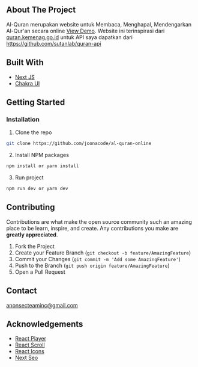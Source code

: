 ## About The Project

Al-Quran merupakan website untuk Membaca, Menghapal, Mendengarkan Al-Qur'an secara online <a href="https://al-quran-online-navy.vercel.app/" target="_blank">View Demo</a>. Website ini terinspirasi dari <a href="https://quran.kemenag.go.id/" target="_blank">quran.kemenag.go.id</a> untuk API saya dapatkan dari <a href="https://github.com/sutanlab/quran-api" target="_blank">https://github.com/sutanlab/quran-api</a>

## Built With

* [Next JS](https://nextjs.org/)
* [Chakra UI](https://chakra-ui.com/)


<!-- GETTING STARTED -->
## Getting Started

### Installation

1. Clone the repo
```sh
git clone https://github.com/joonacode/al-quran-online
```
2. Install NPM packages
```sh
npm install or yarn install
```
3. Run project
```sh
npm run dev or yarn dev
```
<!-- CONTRIBUTING -->
## Contributing

Contributions are what make the open source community such an amazing place to be learn, inspire, and create. Any contributions you make are **greatly appreciated**.

1. Fork the Project
2. Create your Feature Branch (`git checkout -b feature/AmazingFeature`)
3. Commit your Changes (`git commit -m 'Add some AmazingFeature'`)
4. Push to the Branch (`git push origin feature/AmazingFeature`)
5. Open a Pull Request


<!-- CONTACT -->
## Contact

anonsecteaminc@gmail.com


<!-- ACKNOWLEDGEMENTS -->
## Acknowledgements
* [React Player](https://www.npmjs.com/package/react-player)
* [React Scroll](https://www.npmjs.com/package/react-scroll)
* [React Icons](https://www.npmjs.com/package/react-icons)
* [Next Seo](https://www.npmjs.com/package/next-seo)
